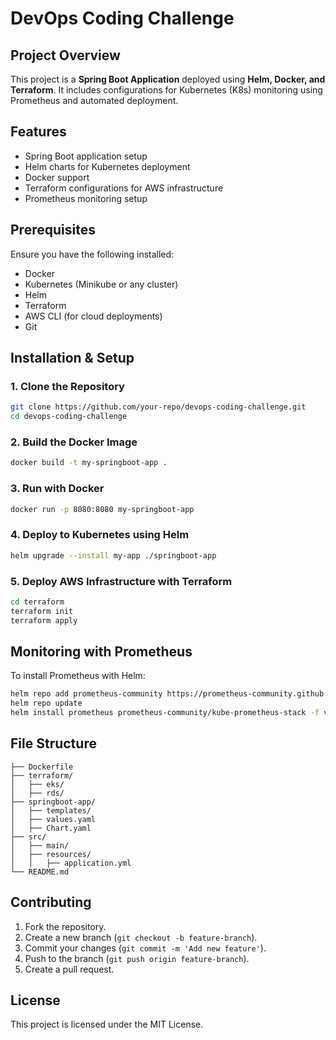 # DevOps Coding Challenge

## Project Overview

This project is a **Spring Boot Application** deployed using **Helm, Docker, and Terraform**. It includes configurations for Kubernetes (K8s) monitoring using Prometheus and automated deployment.

## Features

- Spring Boot application setup
- Helm charts for Kubernetes deployment
- Docker support
- Terraform configurations for AWS infrastructure
- Prometheus monitoring setup

## Prerequisites

Ensure you have the following installed:

- Docker
- Kubernetes (Minikube or any cluster)
- Helm
- Terraform
- AWS CLI (for cloud deployments)
- Git

## Installation & Setup

### 1. Clone the Repository

```bash
git clone https://github.com/your-repo/devops-coding-challenge.git
cd devops-coding-challenge
```

### 2. Build the Docker Image

```bash
docker build -t my-springboot-app .
```

### 3. Run with Docker

```bash
docker run -p 8080:8080 my-springboot-app
```

### 4. Deploy to Kubernetes using Helm

```bash
helm upgrade --install my-app ./springboot-app
```

### 5. Deploy AWS Infrastructure with Terraform

```bash
cd terraform
terraform init
terraform apply
```

## Monitoring with Prometheus

To install Prometheus with Helm:

```bash
helm repo add prometheus-community https://prometheus-community.github.io/helm-charts
helm repo update
helm install prometheus prometheus-community/kube-prometheus-stack -f values.yaml
```

## File Structure

```
├── Dockerfile
├── terraform/
│   ├── eks/
│   ├── rds/
├── springboot-app/
│   ├── templates/
│   ├── values.yaml
│   ├── Chart.yaml
├── src/
│   ├── main/
│   ├── resources/
│   │   ├── application.yml
└── README.md
```

## Contributing

1. Fork the repository.
2. Create a new branch (`git checkout -b feature-branch`).
3. Commit your changes (`git commit -m 'Add new feature'`).
4. Push to the branch (`git push origin feature-branch`).
5. Create a pull request.

## License

This project is licensed under the MIT License.


